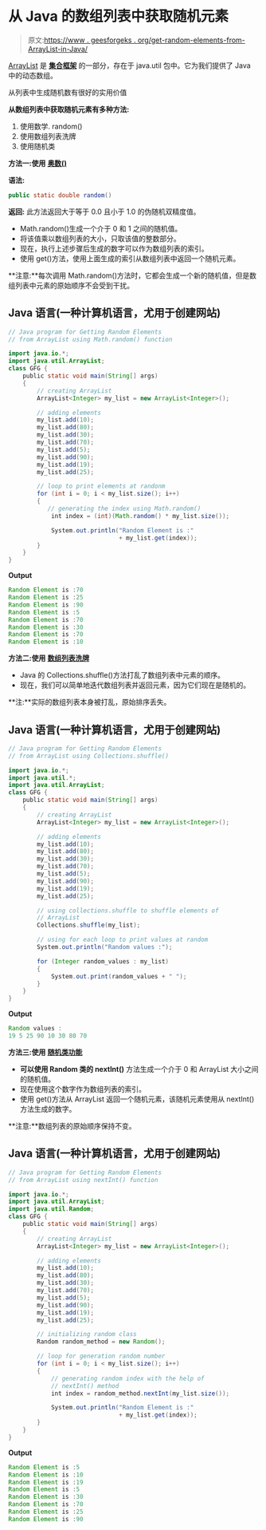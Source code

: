 # 从 Java 的数组列表中获取随机元素

> 原文:[https://www . geesforgeks . org/get-random-elements-from-ArrayList-in-Java/](https://www.geeksforgeeks.org/getting-random-elements-from-arraylist-in-java/)

[ArrayList](https://www.geeksforgeeks.org/arraylist-in-java/) 是 [**集合框架**](https://www.geeksforgeeks.org/collections-in-java-2/) 的一部分，存在于 java.util 包中。它为我们提供了 Java 中的动态数组。

从列表中生成随机数有很好的实用价值

**从数组列表中获取随机元素有多种方法:**

1.  使用数学. random()
2.  使用数组列表洗牌
3.  使用随机类

**方法一:使用** [**奥数()**](https://www.geeksforgeeks.org/java-math-random-method-examples/)

**语法:**

```java
public static double random()

```

**返回:**
此方法返回大于等于 0.0 且小于 1.0 的伪随机双精度值。

*   Math.random()生成一个介于 0 和 1 之间的随机值。
*   将该值乘以数组列表的大小，只取该值的整数部分。
*   现在，执行上述步骤后生成的数字可以作为数组列表的索引。
*   使用 get()方法，使用上面生成的索引从数组列表中返回一个随机元素。

**注意:**每次调用 Math.random()方法时，它都会生成一个新的随机值，但是数组列表中元素的原始顺序不会受到干扰。

## Java 语言(一种计算机语言，尤用于创建网站)

```java
// Java program for Getting Random Elements 
// from ArrayList using Math.random() function

import java.io.*;
import java.util.ArrayList;
class GFG {
    public static void main(String[] args)
    {
        // creating ArrayList
        ArrayList<Integer> my_list = new ArrayList<Integer>();

        // adding elements
        my_list.add(10);
        my_list.add(80);
        my_list.add(30);
        my_list.add(70);
        my_list.add(5);
        my_list.add(90);
        my_list.add(19);
        my_list.add(25);

        // loop to print elements at randonm
        for (int i = 0; i < my_list.size(); i++) 
        {
           // generating the index using Math.random()
            int index = (int)(Math.random() * my_list.size());

            System.out.println("Random Element is :"
                               + my_list.get(index));
        }
    }
}
```

**Output**

```java
Random Element is :70
Random Element is :25
Random Element is :90
Random Element is :5
Random Element is :70
Random Element is :30
Random Element is :70
Random Element is :10
```

**方法二:使用** [**数组列表洗牌**](https://www.geeksforgeeks.org/shuffle-or-randomize-a-list-in-java/)

*   Java 的 Collections.shuffle()方法打乱了数组列表中元素的顺序。
*   现在，我们可以简单地迭代数组列表并返回元素，因为它们现在是随机的。

**注:**实际的数组列表本身被打乱，原始排序丢失。

## Java 语言(一种计算机语言，尤用于创建网站)

```java
// Java program for Getting Random Elements 
// from ArrayList using Collections.shuffle()

import java.io.*;
import java.util.*;
import java.util.ArrayList;
class GFG {
    public static void main(String[] args)
    {
        // creating ArrayList
        ArrayList<Integer> my_list = new ArrayList<Integer>();

        // adding elements
        my_list.add(10);
        my_list.add(80);
        my_list.add(30);
        my_list.add(70);
        my_list.add(5);
        my_list.add(90);
        my_list.add(19);
        my_list.add(25);

        // using collections.shuffle to shuffle elements of
        // ArrayList
        Collections.shuffle(my_list);

        // using for each loop to print values at random
        System.out.println("Random values :");

        for (Integer random_values : my_list)
        {
            System.out.print(random_values + " ");
        }
    }
}
```

**Output**

```java
Random values :
19 5 25 90 10 30 80 70
```

**方法三:使用** [**随机类功能**](https://www.geeksforgeeks.org/java-util-random-nextint-java/)

*   **可以使用 Random 类的 nextInt()** 方法生成一个介于 0 和 ArrayList 大小之间的随机值。
*   现在使用这个数字作为数组列表的索引。
*   使用 get()方法从 ArrayList 返回一个随机元素，该随机元素使用从 nextInt()方法生成的数字。

**注意:**数组列表的原始顺序保持不变。

## Java 语言(一种计算机语言，尤用于创建网站)

```java
// Java program for Getting Random Elements 
// from ArrayList using nextInt() function

import java.io.*;
import java.util.ArrayList;
import java.util.Random;
class GFG {
    public static void main(String[] args)
    {
        // creating ArrayList
        ArrayList<Integer> my_list = new ArrayList<Integer>();

        // adding elements
        my_list.add(10);
        my_list.add(80);
        my_list.add(30);
        my_list.add(70);
        my_list.add(5);
        my_list.add(90);
        my_list.add(19);
        my_list.add(25);

        // initializing random class
        Random random_method = new Random();

        // loop for generation random number
        for (int i = 0; i < my_list.size(); i++) 
        {
            // generating random index with the help of
            // nextInt() method
            int index = random_method.nextInt(my_list.size());

            System.out.println("Random Element is :"
                               + my_list.get(index));
        }
    }
}
```

**Output**

```java
Random Element is :5
Random Element is :10
Random Element is :19
Random Element is :5
Random Element is :30
Random Element is :70
Random Element is :25
Random Element is :90
```